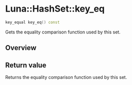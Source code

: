 # Luna::HashSet::key_eq

```c++
key_equal key_eq() const
```

Gets the equality comparison function used by this set. 

## Overview


## Return value
Returns the equality comparison function used by this set. 

